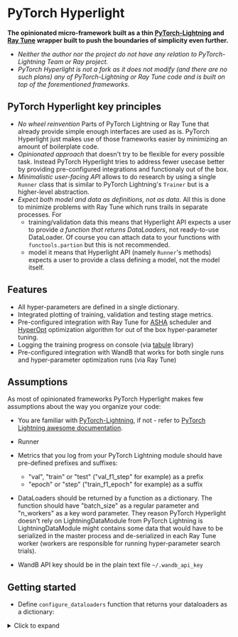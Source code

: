 # PyTorch Hyperlight

**The opinionated micro-framework built as a thin [PyTorch-Lightning](https://pytorchlightning.ai/) and [Ray Tune](https://docs.ray.io/en/master/tune/) wrapper built to push the boundaries of simplicity even further.**


 * *Neither the author nor the project do not have any relation to PyTorch-Lightning Team or Ray project.*
 * *PyTorch Hyperlight is not a fork as it does not modify (and there are no such plans) any of PyTorch-Lightning or Ray Tune code and is built on top of the forementioned frameworks.*

## PyTorch Hyperlight key principles
 * *No wheel reinvention* Parts of PyTorch Lightning or Ray Tune that already provide simple enough interfaces are used as is. PyTorch Hyperlight just makes use of those frameworks easier by minimizing an amount of boilerplate code.
 * *Opinionated approach* that doesn't try to be flexible for every possible task. Instead PyTorch Hyperlight tries to address fewer usecase better by providing pre-configured integrations and functionaly out of the box.
 * *Minimalistic user-facing API* allows to do research by using a single `Runner` class that is similar to PyTorch Lightning's `Trainer` but is a higher-level abstraction.
 * *Expect both model and data as definitions, not as data*. All this is done to minimize problems with Ray Tune which runs trails in separate processes. For
    * training/validation data this means that Hyperlight API expects a user to provide *a function that returns DataLoaders*, not ready-to-use DataLoader. Of course you can attach data to your functions with `functools.partion` but this is not recommended.
    * model it means that Hyperlight API (namely `Runner`'s methods) expects a user to provide a class defining a model, not the model itself.

## Features 
 * All hyper-parameters are defined in a single dictionary.
 * Integrated plotting of training, validation and testing stage metrics.
 * Pre-configured integration with Ray Tune for [ASHA](https://docs.ray.io/en/master/tune/api_docs/schedulers.html#tune-scheduler-hyperband) scheduler and [HyperOpt](https://docs.ray.io/en/latest/tune/api_docs/suggestion.html#hyperopt-tune-suggest-hyperopt-hyperoptsearch) optimization algorithm for out of the box hyper-parameter tuning.
 * Logging the training progress on console (via [tabule](https://github.com/astanin/python-tabulate) library)
 * Pre-configured integration with WandB that works for both single runs and hyper-parameter optimization runs (via Ray Tune)
 
## Assumptions
As most of opinionated frameworks PyTorch Hyperlight makes few assumptions about the way you organize your code:

* You are familiar with [PyTorch-Lightning](https://pytorchlightning.ai/), if not - refer to [PyTorch Lightning awesome documentation](https://pytorch-lightning.readthedocs.io/en/stable/).

* Runner

* Metrics that you log from your PyTorch Lightning module should have pre-defined prefixes and suffixes:
     * "val", "train" or "test" ("val_f1_step" for example) as a prefix
     * "epoch" or "step" ("train_f1_epoch" for example) as a suffix
     
* DataLoaders should be returned by a function as a dictionary. The function should have "batch_size" as a regular parameter and "n_workers" as a key word parameter. They reason PyTorch Hyperlight doesn't rely on LightningDataModule from PyTorch Lightning is LightningDataModule might contains some data that would have to be serialized in the master process and de-serialized in each Ray Tune worker (workers are responsible for running hyper-parameter search trials).
* WandB API key should be in the plain text file `~/.wandb_api_key`


## Getting started

* Define `configure_dataloaders` function that returns your dataloaders as a dictionary:

<details>
   <summary>Click to expand</summary>
```python
import pytorch_lightning as pl
from torch.utils.data import DataLoader, random_split
from torchvision.datasets.mnist import MNIST
from torchvision import transforms
import pathlib

EXPERIMENT_ID = "boring-mnist"

DATASETS_PATH = pathlib.Path(__file__).parent.absolute()

def create_datasets(val_size=0.2):
    SEED = 16
    pl.seed_everything(SEED)
    #
    full_train_dataset = MNIST(
        DATASETS_PATH, train=True, download=True, transform=transforms.ToTensor()
    )
    test_dataset = MNIST(
        DATASETS_PATH, train=False, download=True, transform=transforms.ToTensor()
    )
    n_full_train_samples = len(full_train_dataset)
    n_val_samples = int(n_full_train_samples * val_size)
    train_dataset, val_dataset = random_split(
        full_train_dataset, [n_full_train_samples - n_val_samples, n_val_samples]
    )

    n_classes = len(MNIST.classes)

    return {
        "full_train_dataset": full_train_dataset,
        "train_dataset": train_dataset,
        "val_dataset": val_dataset,
        "test_dataset": test_dataset,
        "n_classes": n_classes,
    }

def configure_dataloaders(batch_size, n_workers=4, val_size=0.2):
    #
    SHUFFLE = True
    SAMPLER = None
    
    result_dict = create_datasets(val_size)
    
    for prefix in ["train", "full_train"]:
        result_dict[f"{prefix}_loader"] = DataLoader(
            result_dict[f"{prefix}_dataset"],
            batch_size=batch_size,
            shuffle=SHUFFLE,
            sampler=SAMPLER,
            num_workers=n_workers,
            pin_memory=True,
        )
    
    for prefix in ["val", "test"]:
        result_dict[f"{prefix}_loader"] = DataLoader(
            result_dict[f"{prefix}_dataset"],
            batch_size=batch_size,
            shuffle=False,
            # num_workers=n_workers,
            pin_memory=True,
        )

    return result_dict
```
</details>

* Define your PyTorch-Lightning module and callbacks (if any):

```python
import pytorch_lightning as pl
import pytorch_lightning.metrics as metrics
from pytorch_lightning import Callback

import torch
import torch.nn.functional as F

from transformers import AdamW, get_linear_schedule_with_warmup


class LitMetricsCalc(torch.nn.Module):
    def __init__(self, prefix, num_classes):
        super(LitMetricsCalc, self).__init__()
        self.acc = metrics.classification.Accuracy()
        self.f1 = metrics.classification.F1(
            num_classes=num_classes, average="macro"
        )
        self.rec = metrics.classification.Recall(
            num_classes=num_classes, average="macro"
        )
        self.prec = metrics.classification.Precision(
            num_classes=num_classes, average="macro"
        )
        self.prefix = prefix

    def step(self, logit, target):
        probs = torch.softmax(logit, dim=1)
        prefix = self.prefix
        self.acc(probs, target)
        self.f1(probs, target)
        self.prec(probs, target)
        self.rec(probs, target)

        return {
            f"{prefix}_acc": self.acc,
            f"{prefix}_f1": self.f1,
            f"{prefix}_prec": self.prec,
            f"{prefix}_rec": self.rec,
        }


class BoringMNIST(torch.nn.Module):
    def __init__(self, n_classes):
        super().__init__()
        self.l0 = torch.nn.Linear(28 * 28, 256)
        self.l1 = torch.nn.Linear(256, 128)
        self.l2 = torch.nn.Linear(128, n_classes)

    def forward(self, x):
        x = x.view(x.size(0), -1)
        x = torch.relu(self.l0(x))
        x = torch.relu(self.l1(x))
        x = torch.relu(self.l2(x))
        return x


class LitBoringMNIST(pl.LightningModule):
    def __init__(self, hparams):
        super().__init__()
        self.hparams = hparams
        
        n_classes = self.hparams.n_classes
        
        model = BoringMNIST(n_classes)
        
        self.model = model
        self.train_metric_calc = LitMetricsCalc("train", num_classes=n_classes)
        self.val_metric_calc = LitMetricsCalc("val", num_classes=n_classes)
        self.test_metric_calc = LitMetricsCalc("test", num_classes=n_classes)
        self.freeze()

    def freeze(self):
        for param in self.model.parameters():
            param.requires_grad = False

    def unfreeze(self):
        for param in self.model.parameters():
            param.requires_grad = True

    def unfreeze_tail(self, ind_layer):
        assert ind_layer >= 0
        ind = ind_layer
        while True:
            if ind == 0:
                for param in self.model.l2.parameters():
                    param.requires_grad = True
            elif ind == 1:
                for param in self.model.l1.parameters():
                    param.requires_grad = True
            elif ind == 2:
                for param in self.model.l0.parameters():
                    param.requires_grad = True
            ind -= 1
            if ind < 0:
                break

    def configure_optimizers(self):
        optimizer = AdamW(
            self.model.parameters(),
            lr=self.hparams.lr,
            betas=(0.9, 0.999),
            eps=1e-8,
        )

        scheduler = get_linear_schedule_with_warmup(
            optimizer, self.hparams.warmup, self.hparams.n_train_steps
        )
        return [optimizer], [
            {"scheduler": scheduler, "interval": "step", "frequency": 1}
        ]

    def forward(self, inputs):
        logits = self.model(inputs)
        return logits

    def forward_batch(self, batch):
        inputs = batch[0]
        return self(inputs)

    def __calc_loss(self, logits, target, log_label):
        loss = F.cross_entropy(logits, target)
        self.log(
            f"{log_label}_loss",
            loss,
            prog_bar=True,
            on_step=True,
            on_epoch=True,
        )
        return loss

    def __stage_step(self, metric_calc, batch, batch_idx, stage):
        logits = self.forward_batch(batch)
        mval_dict = metric_calc.step(logits, batch[1])
        self.log_dict(mval_dict, prog_bar=True, on_step=True, on_epoch=True)
        loss = self.__calc_loss(logits, batch[1], stage)
        return loss

    def training_step(self, batch, batch_idx):
        return self.__stage_step(
            self.train_metric_calc, batch, batch_idx, "train"
        )

    def test_step(self, batch, batch_idx):
        return self.__stage_step(
            self.test_metric_calc, batch, batch_idx, "test"
        )

    def validation_step(self, batch, batch_idx):
        return self.__stage_step(self.val_metric_calc, batch, batch_idx, "val")

N_CLASSES = 10
LMODULE_CLASS = LitBoringMNIST
GPU_PER_TRIAL = 0.3 * torch.cuda.is_available()
class UnfreezeModelTailCallback(Callback):
    def __init__(self, epoch_vec):
        super().__init__()
        self.epoch_vec = epoch_vec

    def on_epoch_start(self, trainer, pl_module):
        if trainer.current_epoch <= self.epoch_vec[0]:
            pl_module.unfreeze_tail(0)
        elif trainer.current_epoch <= self.epoch_vec[1]:
            pl_module.unfreeze_tail(1)
        else:
            pl_module.unfreeze()

pl_callbacks = [UnfreezeModelTailCallback(CONFIG["unfreeze_epochs"])]
```
* Define your model hyper-parameters and extra parameters that control the way training, validation, testing and hyper-parameter tuning is performed:
 
```python
from ray import tune

CONFIG = {
    "lr": 6.2e-5,  # Initial learning rate
    "warmup": 200,  # For LinearSchedulerWihtWarmup
    "gradient_clip_val": 0,
    "max_epochs": 30,  # the actual number can be less due to early stopping
    "batch_size": 64, 
    "n_classes": N_CLASSES,
    "unfreeze_epochs": [0, 1]  # 2-phase unfreeze, 
    #    unfreeze the tip of the tail at the start of epoch 0,
    #    then unfreeze one more layer at epoch 1,
}

EXTRA_CONFIG = {
    "seed": 16,  # just remove this if you do not want determenistic behavior
    "metric_to_optimize": "val_f1_epoch",  # Ray + PTL Trainer
    "ray_metrics_to_show": [
        "val_loss_epoch",
        "val_f1_epoch",
        "val_acc_epoch",
    ],  # for Ray Tune
    "metric_opt_mode": "max",  # Ray + PTL Trainer
    "cpu_per_trial": 3,  # Ray + DataLoaders
    "gpu_per_trial": GPU_PER_TRIAL,  # for Ray Tune
    "n_checkpoints_to_keep": 1,  # for Ray Tune
    "grace_period": 6,  # for Ray Tune
    "epoch_upper_limit": 45,  # for Ray Tune
    "n_samples": 40,  # for Ray Tune
    "ptl_early_stopping_patience": 7,  # for PTL Trainer
    "ptl_early_stopping_grace_period": 7,  # for PTL Trainer
    "ptl_precision": 32,  # or 16, for PTL Trainer
    "train_loader_name": "train_loader",
    "val_loader_name": "val_loader",
    "test_loader_name": "test_loader",
    "batch_size_main": 32,  # batch size for revalidation and test phases 
    #    that run in the main process after all Ray Tune child processes are finished
    "gpus": -1, # -1 - use GPU if available, 0 - use CPU, 1 - use single GPU, 
        # >=2 - use multiple GPUs
}

SEARCH_SPACE_CONFIG = {
    "unfreeze_epochs": [0, 1],
    "lr": tune.uniform(1e-5, 1e-4),
    "warmup": tune.choice([200, 500, 600, 1000]),
    "gradient_clip_val": 0,
    "max_epochs": tune.choice([10, 20, 30]),
    "batch_size": tune.choice([16, 32, 64]),
    "n_classes": N_CLASSES,
}
```

* Create the experiment/trial runner 

```python
from pytorch_hyperlight import Runner

runner = Runner(
    configure_dataloaders,
    pl_callbacks=pl_callbacks,  # this optional
    experiment_id=EXPERIMENT_ID,  # optional
)
```

* Run a single trial (combination of training, validation, revalidation and testing stages), plot the trial metrics and access them as Pandas dataframe:

```python
best_result = runner.run_single_trial(LMODULE_CLASS, CONFIG, TUNE_CONFIG)
```

* Access the best model

```python
best_results["lmodule_best"]
```

* Plot the trial metrics:

```python
best_result["metrics"].plot()
```
<img src="products/pytorch-hyperlight/docs/_images/ph_plot.png" width="800px">

* Access the trial metrics as Pandas dataframe:

```python
best_result["metrics"].df
```
<img src="products/pytorch-hyperlight/docs/_images/ph_df.png" width="800px">

* the last observed metrics as Pandas series

```python
best_result["metrics"].series_last
```



* Run a hyper-parameter search by defining Ray Tune search space and calling `run_hyper_opt` method of the runner

```python
SEARCH_SPACE_CONFIG = {
    "unfreeze_epochs": [0, 1],
    "lr": tune.uniform(1e-5, 1e-4),
    "warmup": tune.choice([200, 500, 600, 1000]),
    "gradient_clip_val": 0,
    "max_epochs": tune.choice([10, 20, 30]),
    "batch_size": tune.choice([16, 32, 64]),
    "n_classes": N_CLASSES,
}
best_result = ptl_ray_runner.run_hyper_opt(
    LMODULE_CLASS,
    SEARCH_SPACE_CONFIG,
    TUNE_CONFIG,
)
```

* Access the best model

```python
best_results["lmodule_best"]
```

* Check the last observed metrics for the best model:

```python
best_result["metrics_last"]
```

* Access Ray Tune [ExperimentAnalysis](https://docs.ray.io/en/master/tune/api_docs/analysis.html#experimentanalysis-tune-experimentanalysis) object:

```python
best_result["analysis"]
```
